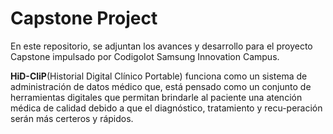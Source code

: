 # Capstone Project
En este repositorio, se adjuntan los avances y desarrollo para el proyecto Capstone impulsado por CodigoIot Samsung Innovation Campus.

**HiD-CliP**(Historial Digital Clínico Portable) funciona como un sistema de administración de datos médico que, está pensado como un conjunto de herramientas digitales que permitan brindarle al paciente una atención médica de calidad debido a que el diagnóstico, tratamiento y recu-peración serán más certeros y rápidos.
